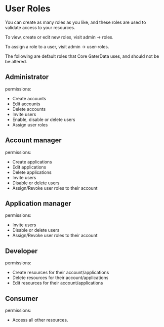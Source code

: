 User Roles
==========

You can create as many roles as you like, and these roles are used to validate access to your resources.

To view, create or edit new roles, visit admin -> roles.

To assign a role to a user, visit admin -> user-roles.

The following are default roles that Core GaterData uses, and should not be be altered.

Administrator
-------------

permissions:

* Create accounts
* Edit accounts
* Delete accounts
* Invite users
* Enable, disable or delete users
* Assign user roles

Account manager
---------------

permissions:

* Create applications
* Edit applications
* Delete applications
* Invite users
* Disable or delete users
* Assign/Revoke user roles to their account

Application manager
-------------------

permissions:

* Invite users
* Disable or delete users
* Assign/Revoke user roles to their account

Developer
---------

permissions:

* Create resources for their account/applications
* Delete resources for their account/applications
* Edit resources for their account/applications

Consumer
--------

permissions:

* Access all other resources.
